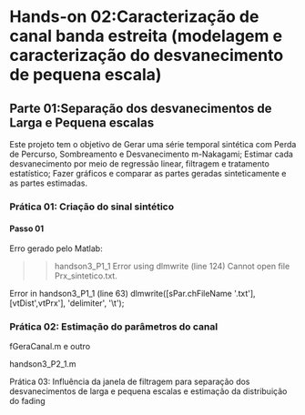 # Hands-on 02:Caracterização de canal banda estreita (modelagem e caracterização do desvanecimento de pequena escala)

## Parte 01:Separação dos desvanecimentos de Larga e Pequena escalas
Este projeto tem o objetivo de 
Gerar uma série temporal sintética com Perda de Percurso, Sombreamento e Desvanecimento m-Nakagami;
Estimar cada desvanecimento por meio de regressão linear, filtragem e tratamento estatístico;
Fazer gráficos e comparar as partes geradas sinteticamente e as partes estimadas.

### Prática 01: Criação do sinal sintético

#### Passo 01
Erro gerado pelo Matlab:
>> handson3_P1_1
Error using dlmwrite (line 124)
Cannot open file Prx_sintetico.txt.

Error in handson3_P1_1 (line 63)
dlmwrite([sPar.chFileName '.txt'], [vtDist',vtPrx'], 'delimiter', '\t');

### Prática 02: Estimação do parâmetros do canal
fGeraCanal.m e outro

handson3_P2_1.m

Prática 03: Influência da janela de filtragem para separação dos desvanecimentos de larga e pequena escalas e estimação da distribuição do fading